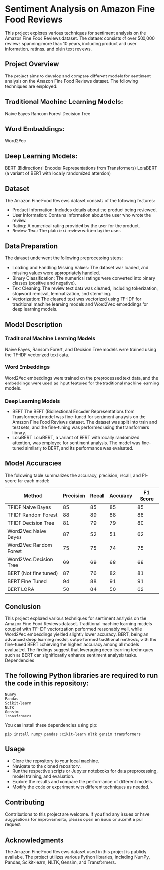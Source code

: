 # Sentiment Analysis on Amazon Fine Food Reviews

This project explores various techniques for sentiment analysis on the Amazon Fine Food Reviews dataset. The dataset consists of over 500,000 reviews spanning more than 10 years, including product and user information, ratings, and plain text reviews.

## Project Overview
The project aims to develop and compare different models for sentiment analysis on the Amazon Fine Food Reviews dataset. The following techniques are employed:

## Traditional Machine Learning Models:
Naive Bayes
Random Forest
Decision Tree


## Word Embeddings:
Word2Vec


## Deep Learning Models:
BERT (Bidirectional Encoder Representations from Transformers)
LoraBERT (a variant of BERT with locally randomized attention)



## Dataset
The Amazon Fine Food Reviews dataset consists of the following features:

- Product Information: Includes details about the product being reviewed.
- User Information: Contains information about the user who wrote the review.
- Rating: A numerical rating provided by the user for the product.
- Review Text: The plain text review written by the user.

## Data Preparation
The dataset underwent the following preprocessing steps:

- Loading and Handling Missing Values: The dataset was loaded, and missing values were appropriately handled.
- Binary Classification: The numerical ratings were converted into binary classes (positive and negative).
- Text Cleaning: The review text data was cleaned, including tokenization, stopword removal, lemmatization, and stemming.
- Vectorization: The cleaned text was vectorized using TF-IDF for traditional machine learning models and Word2Vec embeddings for deep learning models.

## Model Description
### Traditional Machine Learning Models
Naive Bayes, Random Forest, and Decision Tree models were trained using the TF-IDF vectorized text data.

### Word Embeddings
Word2Vec embeddings were trained on the preprocessed text data, and the embeddings were used as input features for the traditional machine learning models.

### Deep Learning Models
- BERT
  The BERT (Bidirectional Encoder Representations from Transformers) model was fine-tuned for sentiment analysis on the Amazon Fine Food Reviews dataset. The dataset was split into train and test sets, and the fine-tuning was performed using the transformers library.
- LoraBERT
LoraBERT, a variant of BERT with locally randomized attention, was employed for sentiment analysis. The model was fine-tuned similarly to BERT, and its performance was evaluated.

## Model Accuracies
The following table summarizes the accuracy, precision, recall, and F1-score for each model:

| Method        |  Precision    |        Recall |   Accuracy    | F1 Score      |
| ------------- | ------------- | ------------- | ------------- | ------------- |
| TFIDF Naive Bayes  | 85       |            85 |            85 |            85 | 
| TFIDF Random Forest | 88      |            89 |            88 |            88 | 
| TFIDF Decision Tree | 81      |            79 |            79 |            80 |
| Word2Vec Naive Bayes| 87      |            52 |            51 |            62 | 
| Word2Vec Random Forest| 75    |            75 |            74 |            75 |
|Word2Vec Decision Tree | 69    |            69 |            68 |            69 |
| BERT (Not fine tuned) | 87    |            76 |            82 |            81 |
| BERT Fine Tuned     | 94      |            88 |            91 |            91 |
| BERT LORA           | 50      |            84 |            50 |            62 | 



## Conclusion
This project explored various techniques for sentiment analysis on the Amazon Fine Food Reviews dataset. Traditional machine learning models coupled with TF-IDF vectorization performed reasonably well, while Word2Vec embeddings yielded slightly lower accuracy. BERT, being an advanced deep learning model, outperformed traditional methods, with the fine-tuned BERT achieving the highest accuracy among all models evaluated. The findings suggest that leveraging deep learning techniques such as BERT can significantly enhance sentiment analysis tasks.
Dependencies

## The following Python libraries are required to run the code in this repository:
```
NumPy
Pandas
Scikit-learn
NLTK
Gensim
Transformers
```

You can install these dependencies using pip:
```
pip install numpy pandas scikit-learn nltk gensim transformers
```

## Usage

- Clone the repository to your local machine.
- Navigate to the cloned repository.
- Run the respective scripts or Jupyter notebooks for data preprocessing, model training, and evaluation.
- Explore the results and compare the performance of different models.
- Modify the code or experiment with different techniques as needed.

## Contributing
Contributions to this project are welcome. If you find any issues or have suggestions for improvements, please open an issue or submit a pull request.

## Acknowledgments

The Amazon Fine Food Reviews dataset used in this project is publicly available.
The project utilizes various Python libraries, including NumPy, Pandas, Scikit-learn, NLTK, Gensim, and Transformers.
